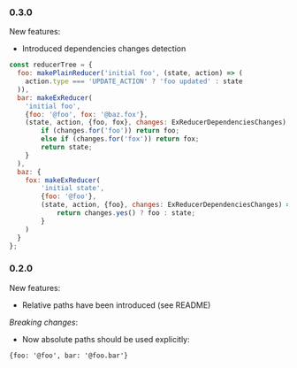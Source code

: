 ### 0.3.0
New features:
- Introduced dependencies changes detection
```javascript
const reducerTree = {
  foo: makePlainReducer('initial foo', (state, action) => (
    action.type === 'UPDATE_ACTION' ? 'foo updated' : state
  )),
  bar: makeExReducer(
    'initial foo',
    {foo: '@foo', fox: '@baz.fox'},
    (state, action, {foo, fox}, changes: ExReducerDependenciesChanges) => {
        if (changes.for('foo')) return foo;
        else if (changes.for('fox')) return fox;
        return state;
    }
  ),
  baz: {
    fox: makeExReducer(
        'initial state',
        {foo: '@foo'},
        (state, action, {foo}, changes: ExReducerDependenciesChanges) => {
            return changes.yes() ? foo : state;
        }
    )
  }
};
```

### 0.2.0
New features:
- Relative paths have been introduced (see README)

*Breaking changes*:
- Now absolute paths should be used explicitly:
```
{foo: '@foo', bar: '@foo.bar'}
```

